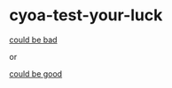 # cyoa-test-your-luck
 [could be bad](../choose-your-poison/drop-out.md)

or

[could be good](../choose-your-poison/go-school.md)
